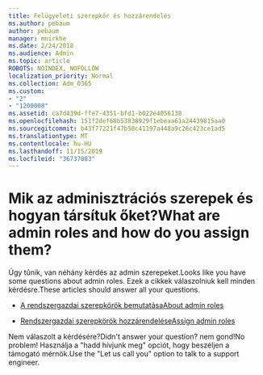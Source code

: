 ```yaml
---
title: Felügyeleti szerepkör és hozzárendelés
ms.author: pebaum
author: pebaum
manager: mnirkhe
ms.date: 2/24/2018
ms.audience: Admin
ms.topic: article
ROBOTS: NOINDEX, NOFOLLOW
localization_priority: Normal
ms.collection: Adm_O365
ms.custom:
- "2"
- "1200008"
ms.assetid: ca7d439d-ffe7-4351-bfd1-b022e4056138
ms.openlocfilehash: 151f2def68b53838929f1ebeaa61a24439815aa0
ms.sourcegitcommit: b43f77221f47b50c41197a448a9c26c423ce1ad5
ms.translationtype: MT
ms.contentlocale: hu-HU
ms.lasthandoff: 11/15/2019
ms.locfileid: "36737083"
---
```

# <a name="what-are-admin-roles-and-how-do-you-assign-them"></a><span data-ttu-id="402bd-102">Mik az adminisztrációs szerepek és hogyan társítuk őket?</span><span class="sxs-lookup"><span data-stu-id="402bd-102">What are admin roles and how do you assign them?</span></span>

<span data-ttu-id="402bd-103">Úgy tûnik, van néhány kérdés az admin szerepeket.</span><span class="sxs-lookup"><span data-stu-id="402bd-103">Looks like you have some questions about admin roles.</span></span> <span data-ttu-id="402bd-104">Ezek a cikkek válaszolniuk kell minden kérdésre.</span><span class="sxs-lookup"><span data-stu-id="402bd-104">These articles should answer all your questions.</span></span>
  
- [<span data-ttu-id="402bd-105">A rendszergazdai szerepkörök bemutatása</span><span class="sxs-lookup"><span data-stu-id="402bd-105">About admin roles</span></span>](https://docs.microsoft.com/office365/admin/add-users/about-admin-roles)

- [<span data-ttu-id="402bd-106">Rendszergazdai szerepkörök hozzárendelése</span><span class="sxs-lookup"><span data-stu-id="402bd-106">Assign admin roles</span></span>](https://docs.microsoft.com/office365/admin/add-users/assign-admin-roles)

<span data-ttu-id="402bd-107">Nem válaszolt a kérdésére?</span><span class="sxs-lookup"><span data-stu-id="402bd-107">Didn't answer your question?</span></span> <span data-ttu-id="402bd-108">nem gond!</span><span class="sxs-lookup"><span data-stu-id="402bd-108">No problem!</span></span> <span data-ttu-id="402bd-109">Használja a "hadd hívjunk meg" opciót, hogy beszéljen a támogató mérnök.</span><span class="sxs-lookup"><span data-stu-id="402bd-109">Use the "Let us call you" option to talk to a support engineer.</span></span>
  